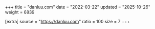 +++
title = "danluu.com"
date = "2022-03-22"
updated = "2025-10-26"
weight = 6839

[extra]
source = "https://danluu.com"
ratio = 100
size = 7
+++

